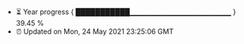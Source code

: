 - ⏳ Year progress { ███████████▁▁▁▁▁▁▁▁▁▁▁▁▁▁▁▁▁▁▁ } 39.45 %
- ⏰ Updated on Mon, 24 May 2021 23:25:06 GMT

